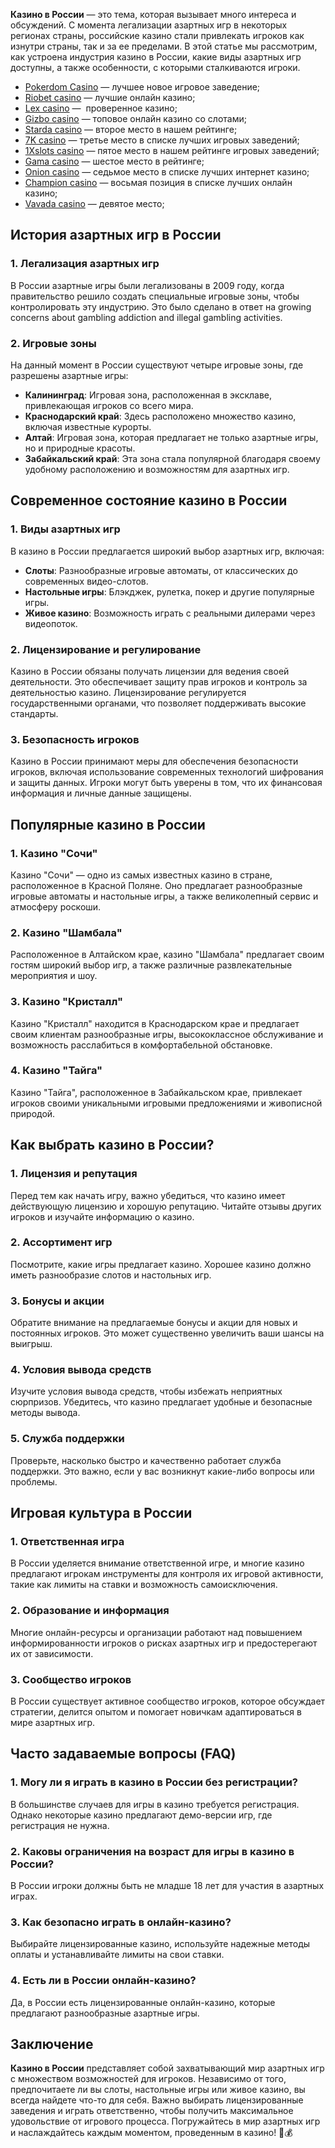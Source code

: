 **Казино в России** — это тема, которая вызывает много интереса и обсуждений. С момента легализации азартных игр в некоторых регионах страны, российские казино стали привлекать игроков как изнутри страны, так и за ее пределами. В этой статье мы рассмотрим, как устроена индустрия казино в России, какие виды азартных игр доступны, а также особенности, с которыми сталкиваются игроки.

* [Pokerdom Casino](https://brandplay.link/FwVc4f) — лучшее новое игровое заведение;
* [Riobet casino](https://brandplay.link/TnjsxFvH) — лучшие онлайн казино;
* [Lex casino](https://brandplay.link/VMqNXPFs) —  проверенное казино;
* [Gizbo casino](https://brandplay.link/rvzLrVLp) — топовое онлайн казино со слотами;
* [Starda casino](https://brandplay.link/HDcDrxLk) — второе место в нашем рейтинге;
* [7K casino](https://brandplay.link/dd46bNgD) — третье место в списке лучших игровых заведений;
* [1Xslots casino](https://brandplay.link/J2ZbqMPZ) — пятое место в нашем рейтинге игровых заведений;
* [Gama casino](https://brandplay.link/RD52jZbL) — шестое место в рейтинге;
* [Onion casino](https://brandplay.link/8LcS6Djb) — седьмое место в списке лучших интернет казино;
* [Champion casino](https://temon-gter.cfd/go/9n8?p56190p303844p3509t17502) — восьмая позиция в списке лучших онлайн казино;
* [Vavada casino](https://vavadapartner.pro/?promo=75590753-cc8b-4c4a-8d71-99b7a2293439-jud\&target=register) — девятое место;



## История азартных игр в России

### 1. Легализация азартных игр

В России азартные игры были легализованы в 2009 году, когда правительство решило создать специальные игровые зоны, чтобы контролировать эту индустрию. Это было сделано в ответ на growing concerns about gambling addiction and illegal gambling activities.

### 2. Игровые зоны

На данный момент в России существуют четыре игровые зоны, где разрешены азартные игры:

* **Калининград**: Игровая зона, расположенная в эксклаве, привлекающая игроков со всего мира.
* **Краснодарский край**: Здесь расположено множество казино, включая известные курорты.
* **Алтай**: Игровая зона, которая предлагает не только азартные игры, но и природные красоты.
* **Забайкальский край**: Эта зона стала популярной благодаря своему удобному расположению и возможностям для азартных игр.

## Современное состояние казино в России

### 1. Виды азартных игр

В казино в России предлагается широкий выбор азартных игр, включая:

* **Слоты**: Разнообразные игровые автоматы, от классических до современных видео-слотов.
* **Настольные игры**: Блэкджек, рулетка, покер и другие популярные игры.
* **Живое казино**: Возможность играть с реальными дилерами через видеопоток.

### 2. Лицензирование и регулирование

Казино в России обязаны получать лицензии для ведения своей деятельности. Это обеспечивает защиту прав игроков и контроль за деятельностью казино. Лицензирование регулируется государственными органами, что позволяет поддерживать высокие стандарты.

### 3. Безопасность игроков

Казино в России принимают меры для обеспечения безопасности игроков, включая использование современных технологий шифрования и защиты данных. Игроки могут быть уверены в том, что их финансовая информация и личные данные защищены.

## Популярные казино в России

### 1. Казино "Сочи"

Казино "Сочи" — одно из самых известных казино в стране, расположенное в Красной Поляне. Оно предлагает разнообразные игровые автоматы и настольные игры, а также великолепный сервис и атмосферу роскоши.

### 2. Казино "Шамбала"

Расположенное в Алтайском крае, казино "Шамбала" предлагает своим гостям широкий выбор игр, а также различные развлекательные мероприятия и шоу.

### 3. Казино "Кристалл"

Казино "Кристалл" находится в Краснодарском крае и предлагает своим клиентам разнообразные игры, высококлассное обслуживание и возможность расслабиться в комфортабельной обстановке.

### 4. Казино "Тайга"

Казино "Тайга", расположенное в Забайкальском крае, привлекает игроков своими уникальными игровыми предложениями и живописной природой.

## Как выбрать казино в России?

### 1. Лицензия и репутация

Перед тем как начать игру, важно убедиться, что казино имеет действующую лицензию и хорошую репутацию. Читайте отзывы других игроков и изучайте информацию о казино.

### 2. Ассортимент игр

Посмотрите, какие игры предлагает казино. Хорошее казино должно иметь разнообразие слотов и настольных игр.

### 3. Бонусы и акции

Обратите внимание на предлагаемые бонусы и акции для новых и постоянных игроков. Это может существенно увеличить ваши шансы на выигрыш.

### 4. Условия вывода средств

Изучите условия вывода средств, чтобы избежать неприятных сюрпризов. Убедитесь, что казино предлагает удобные и безопасные методы вывода.

### 5. Служба поддержки

Проверьте, насколько быстро и качественно работает служба поддержки. Это важно, если у вас возникнут какие-либо вопросы или проблемы.

## Игровая культура в России

### 1. Ответственная игра

В России уделяется внимание ответственной игре, и многие казино предлагают игрокам инструменты для контроля их игровой активности, такие как лимиты на ставки и возможность самоисключения.

### 2. Образование и информация

Многие онлайн-ресурсы и организации работают над повышением информированности игроков о рисках азартных игр и предостерегают их от зависимости.

### 3. Сообщество игроков

В России существует активное сообщество игроков, которое обсуждает стратегии, делится опытом и помогает новичкам адаптироваться в мире азартных игр.

## Часто задаваемые вопросы (FAQ)

### 1. Могу ли я играть в казино в России без регистрации?

В большинстве случаев для игры в казино требуется регистрация. Однако некоторые казино предлагают демо-версии игр, где регистрация не нужна.

### 2. Каковы ограничения на возраст для игры в казино в России?

В России игроки должны быть не младше 18 лет для участия в азартных играх.

### 3. Как безопасно играть в онлайн-казино?

Выбирайте лицензированные казино, используйте надежные методы оплаты и устанавливайте лимиты на свои ставки.

### 4. Есть ли в России онлайн-казино?

Да, в России есть лицензированные онлайн-казино, которые предлагают разнообразные азартные игры.

## Заключение

**Казино в России** представляет собой захватывающий мир азартных игр с множеством возможностей для игроков. Независимо от того, предпочитаете ли вы слоты, настольные игры или живое казино, вы всегда найдете что-то для себя. Важно выбирать лицензированные заведения и играть ответственно, чтобы получить максимальное удовольствие от игрового процесса. Погружайтесь в мир азартных игр и наслаждайтесь каждым моментом, проведенным в казино! 🎲💰
